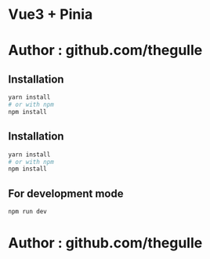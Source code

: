 # Vue3 + Pinia
# Author : github.com/thegulle

## Installation
```bash
yarn install
# or with npm
npm install
```

## Installation

```bash
yarn install
# or with npm
npm install
```
## For development mode

```bash
npm run dev
```

# Author : github.com/thegulle
